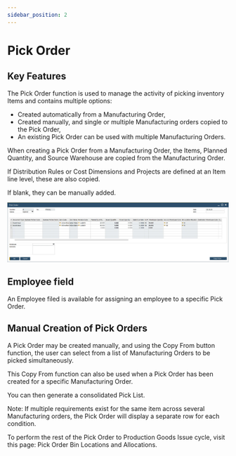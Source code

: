 ```yaml
---
sidebar_position: 2
---
```


# Pick Order

## Key Features

The Pick Order function is used to manage the activity of picking inventory Items and contains multiple options:

- Created automatically from a Manufacturing Order,
- Created manually, and single or multiple Manufacturing orders copied to the Pick Order,
- An existing Pick Order can be used with multiple Manufacturing Orders.

When creating a Pick Order from a Manufacturing Order, the Items, Planned Quantity, and Source Warehouse are copied from the Manufacturing Order.

If Distribution Rules or Cost Dimensions and Projects are defined at an Item line level, these are also copied.

If blank, they can be manually added.

![Pick Order](./media/pick-order/pick-order.webp)

## Employee field

An Employee filed is available for assigning an employee to a specific Pick Order.

## Manual Creation of Pick Orders

A Pick Order may be created manually, and using the Copy From button function, the user can select from a list of Manufacturing Orders to be picked simultaneously.

This Copy From function can also be used when a Pick Order has been created for a specific Manufacturing Order.

You can then generate a consolidated Pick List.

Note: If multiple requirements exist for the same item across several Manufacturing orders, the Pick Order will display a separate row for each condition.

To perform the rest of the Pick Order to Production Goods Issue cycle, visit this page: Pick Order Bin Locations and Allocations.
